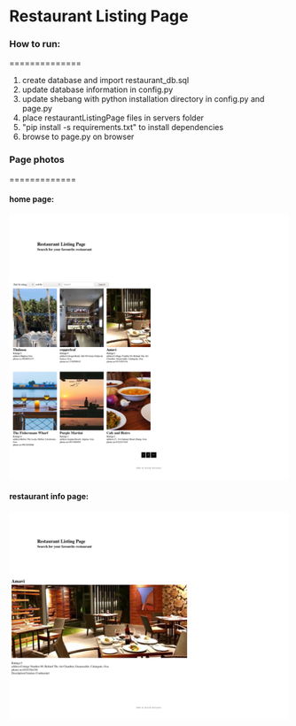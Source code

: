 # Restaurant Listing Page


### How to run:
==============
1. create database and import restaurant_db.sql
2. update database information in config.py
3. update shebang with python installation directory in config.py and page.py
4. place restaurantListingPage files in servers folder
5. "pip install -s requirements.txt" to install dependencies
6. browse to page.py on browser



### Page photos
=============

#### home page:
![alt home page picture](https://github.com/intelligentchild/restaurantListingPage/blob/master/Screenshot_2019-02-18%20Restaurant%20Listing.jpg)

#### restaurant info page:
![alt restaurant info page picture](https://github.com/intelligentchild/restaurantListingPage/blob/master/Screenshot_2019-02-18%20Restaurant%20Listing(1).jpg)


